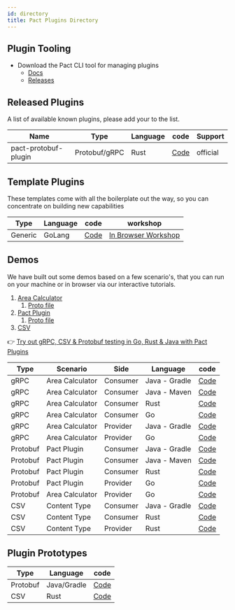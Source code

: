 ```yaml
---
id: directory
title: Pact Plugins Directory
---
```



## Plugin Tooling

- Download the Pact CLI tool for managing plugins
  - [Docs](https://docs.pact.io/implementation_guides/pact_plugins/cli)
  - [Releases](https://github.com/pact-foundation/pact-plugins/releases?q=pact+plugin+cli&expanded=true)

## Released Plugins

A list of available known plugins, please add your to the list.

|Name | Type   |  Language |  code | Support |
|---|---|---|---|---|
|pact-protobuf-plugin| Protobuf/gRPC  | Rust | [Code](https://github.com/pactflow/pact-protobuf-plugin)| official |

## Template Plugins

These templates come with all the boilerplate out the way, so you can concentrate on building new capabilities

| Type   |  Language |  code | workshop |
|---|---|---|---|
| Generic  | GoLang | [Code](https://github.com/pact-foundation/pact-plugin-template-golang)| [In Browser Workshop](https://killercoda.com/pactflow/scenario/create-a-plugin) |

## Demos

We have built out some demos based on a few scenario's, that you can run on your machine or in browser via our interactive tutorials.

1. [Area Calculator](https://github.com/pact-foundation/pact-plugins/tree/main/examples/gRPC/area_calculator)
   1. [Proto file](https://github.com/pact-foundation/pact-plugins/blob/main/examples/gRPC/area_calculator/proto/area_calculator.proto)
2. [Pact Plugin](https://github.com/pact-foundation/pact-plugins/tree/main/examples/protobuf)
   1. [Proto file](https://github.com/pact-foundation/pact-plugins/blob/main/proto/plugin.proto)
3. [CSV](https://github.com/pact-foundation/pact-plugins/tree/main/examples/csv)

👉 [Try out gRPC, CSV & Protobuf testing in Go, Rust & Java with Pact Plugins](https://killercoda.com/safdotdev/course/safacoda/grpc_quick_start)
  
|Type   | Scenario   | Side | Language | code |
|---|---|---|---|---|
|gRPC   |Area Calculator   | Consumer  |  Java - Gradle  | [Code](https://github.com/pact-foundation/pact-plugins/tree/main/examples/gRPC/area_calculator/consumer-jvm) |
|gRPC   |Area Calculator   | Consumer  |  Java - Maven | [Code](https://github.com/pact-foundation/pact-plugins/tree/main/examples/gRPC/area_calculator/consumer-maven)  |
|gRPC   |Area Calculator   | Consumer  |  Rust  | [Code](https://github.com/pact-foundation/pact-plugins/tree/main/examples/gRPC/area_calculator/consumer-rust)  |
|gRPC   |Area Calculator   | Consumer  |  Go  | [Code](https://github.com/pact-foundation/pact-plugins/tree/main/examples/gRPC/area_calculator/consumer-go)  |
|gRPC   |Area Calculator   | Provider  |  Java - Gradle   | [Code](https://github.com/pact-foundation/pact-plugins/tree/main/examples/gRPC/area_calculator/provider-jvm)  |
|gRPC   |Area Calculator   | Provider  |  Go  | [Code](https://github.com/pact-foundation/pact-plugins/tree/main/examples/gRPC/area_calculator/provider-go) |
|Protobuf   |Pact Plugin   | Consumer  |  Java - Gradle  | [Code](https://github.com/pact-foundation/pact-plugins/tree/main/examples/protobuf/protobuf-consumer-jvm)  |
|Protobuf   |Pact Plugin    | Consumer  |  Java - Maven | [Code](https://github.com/pact-foundation/pact-plugins/tree/main/examples/protobuf/protobuf-consumer-maven) |
|Protobuf   |Pact Plugin    | Consumer  |  Rust  | [Code](https://github.com/pact-foundation/pact-plugins/tree/main/examples/protobuf/protobuf-consumer-rust) |
|Protobuf   |Pact Plugin    | Provider  |  Go  | [Code](https://github.com/pact-foundation/pact-plugins/tree/main/examples/protobuf/protobuf-provider)  |
|Protobuf   |Area Calculator   | Provider  |  Go  | [Code](https://github.com/pact-foundation/pact-plugins/tree/main/examples/protobuf/area_calculator_example/consumer)  |
|CSV   |Content Type   | Consumer  |  Java - Gradle  | [Code](https://github.com/pact-foundation/pact-plugins/tree/main/examples/csv/csv-consumer-jvm)  |
|CSV   |Content Type     | Consumer  |  Rust  | [Code](https://github.com/pact-foundation/pact-plugins/tree/main/examples/csv/csv-consumer-rust) |
|CSV   |Content Type     | Provider  |  Rust  | [Code](https://github.com/pact-foundation/pact-plugins/tree/main/examples/csv/csv-provider) |

## Plugin Prototypes

|Type   |  Language |  code |
|---|---|---|
| Protobuf  | Java/Gradle  | [Code](https://docs.pact.io/implementation_guides/pact_plugins/plugins/protobuf)|
| CSV  | Rust  | [Code](https://github.com/pact-foundation/pact-plugins/tree/main/plugins/csv) |
